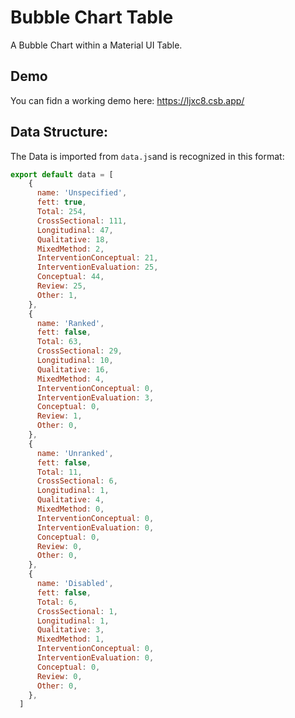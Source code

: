 # Bubble Chart Table
A Bubble Chart within a Material UI Table. 


## Demo
You can fidn a working demo here: https://ljxc8.csb.app/

## Data Structure:

The Data is imported from `data.js`and is recognized in this format:

```javascript
export default data = [
    {
      name: 'Unspecified',
      fett: true,
      Total: 254,
      CrossSectional: 111,
      Longitudinal: 47,
      Qualitative: 18,
      MixedMethod: 2,
      InterventionConceptual: 21,
      InterventionEvaluation: 25,
      Conceptual: 44,
      Review: 25,
      Other: 1,
    },
    {
      name: 'Ranked',
      fett: false,
      Total: 63,
      CrossSectional: 29,
      Longitudinal: 10,
      Qualitative: 16,
      MixedMethod: 4,
      InterventionConceptual: 0,
      InterventionEvaluation: 3,
      Conceptual: 0,
      Review: 1,
      Other: 0,
    },
    {
      name: 'Unranked',
      fett: false,
      Total: 11,
      CrossSectional: 6,
      Longitudinal: 1,
      Qualitative: 4,
      MixedMethod: 0,
      InterventionConceptual: 0,
      InterventionEvaluation: 0,
      Conceptual: 0,
      Review: 0,
      Other: 0,
    },
    {
      name: 'Disabled',
      fett: false,
      Total: 6,
      CrossSectional: 1,
      Longitudinal: 1,
      Qualitative: 3,
      MixedMethod: 1,
      InterventionConceptual: 0,
      InterventionEvaluation: 0,
      Conceptual: 0,
      Review: 0,
      Other: 0,
    },
  ]
```

